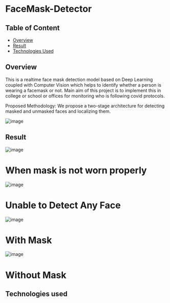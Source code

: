 # FaceMask-Detector

## Table of Content
  * [Overview](#overview)
  * [Result](#Result)
  * [Technologies Used](#TechnologiesUsed)

## Overview
This is a realtime face mask detection model based on Deep Learning coupled with Computer Vision which helps to identify whether a person is wearing a facemask or not.
Main aim of this project is to implement this in college or school or offices for monitoring who is following covid protocols.

Proposed Methodology:
We propose a two-stage architecture for detecting masked and unmasked faces and localizing them.

![image](https://user-images.githubusercontent.com/68474475/125072770-9f979000-e0d8-11eb-8dc6-92bb02949f73.png)

## Result
![image](https://user-images.githubusercontent.com/68474475/125072962-ed13fd00-e0d8-11eb-95de-337f23b54857.png)

# When mask is not worn properly

![image](https://user-images.githubusercontent.com/68474475/125073011-0026cd00-e0d9-11eb-9ebb-3cc4959ee726.png)

# Unable to Detect Any Face

![image](https://user-images.githubusercontent.com/68474475/125073039-0b79f880-e0d9-11eb-96eb-30d2bd7eb348.png)

# With Mask

![image](https://user-images.githubusercontent.com/68474475/125073093-1b91d800-e0d9-11eb-98b3-3b802ff0088d.png)

# Without Mask

## Technologies used



